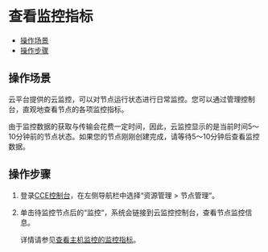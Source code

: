 # 查看监控指标<a name="cce_01_0072"></a>

-   [操作场景](#section106107685710)
-   [操作步骤](#section861945595712)

## 操作场景<a name="section106107685710"></a>

云平台提供的云监控，可以对节点运行状态进行日常监控。您可以通过管理控制台，直观地查看节点的各项监控指标。

由于监控数据的获取与传输会花费一定时间，因此，云监控显示的是当前时间5～10分钟前的节点状态。如果您的节点刚刚创建完成，请等待5～10分钟后查看监控数据。

## 操作步骤<a name="section861945595712"></a>

1.  登录[CCE控制台](https://console.huaweicloud.com/cce2.0/?utm_source=helpcenter)，在左侧导航栏中选择“资源管理  \>  节点管理“。
2.  单击待监控节点后的“监控“，系统会链接到云监控控制台，查看节点监控信息。

    详情请参见[查看主机监控的监控指标](https://support.huaweicloud.com/usermanual-ces/zh-cn_topic_0079332017.html)。


